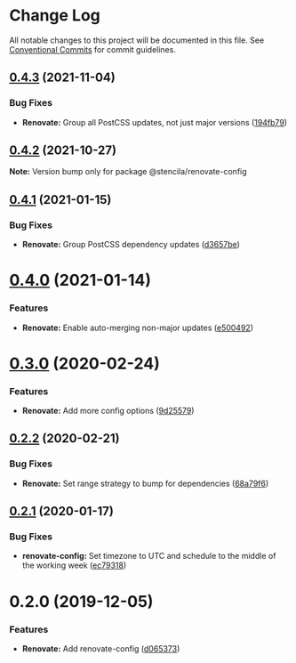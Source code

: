 # Change Log

All notable changes to this project will be documented in this file.
See [Conventional Commits](https://conventionalcommits.org) for commit guidelines.

## [0.4.3](https://github.com/stencila/dev-config/compare/@stencila/renovate-config@0.4.2...@stencila/renovate-config@0.4.3) (2021-11-04)

### Bug Fixes

- **Renovate:** Group all PostCSS updates, not just major versions ([194fb79](https://github.com/stencila/dev-config/commit/194fb79dec996583778d9608e28e517a9dc01bb8))

## [0.4.2](https://github.com/stencila/dev-config/compare/@stencila/renovate-config@0.4.1...@stencila/renovate-config@0.4.2) (2021-10-27)

**Note:** Version bump only for package @stencila/renovate-config

## [0.4.1](https://github.com/stencila/dev-config/compare/@stencila/renovate-config@0.4.0...@stencila/renovate-config@0.4.1) (2021-01-15)

### Bug Fixes

- **Renovate:** Group PostCSS dependency updates ([d3657be](https://github.com/stencila/dev-config/commit/d3657be))

# [0.4.0](https://github.com/stencila/dev-config/compare/@stencila/renovate-config@0.3.0...@stencila/renovate-config@0.4.0) (2021-01-14)

### Features

- **Renovate:** Enable auto-merging non-major updates ([e500492](https://github.com/stencila/dev-config/commit/e500492))

# [0.3.0](https://github.com/stencila/dev-config/compare/@stencila/renovate-config@0.2.2...@stencila/renovate-config@0.3.0) (2020-02-24)

### Features

- **Renovate:** Add more config options ([9d25579](https://github.com/stencila/dev-config/commit/9d25579))

## [0.2.2](https://github.com/stencila/dev-config/compare/@stencila/renovate-config@0.2.1...@stencila/renovate-config@0.2.2) (2020-02-21)

### Bug Fixes

- **Renovate:** Set range strategy to bump for dependencies ([68a79f6](https://github.com/stencila/dev-config/commit/68a79f6))

## [0.2.1](https://github.com/stencila/dev-config/compare/@stencila/renovate-config@0.2.0...@stencila/renovate-config@0.2.1) (2020-01-17)

### Bug Fixes

- **renovate-config:** Set timezone to UTC and schedule to the middle of the working week ([ec79318](https://github.com/stencila/dev-config/commit/ec79318))

# 0.2.0 (2019-12-05)

### Features

- **Renovate:** Add renovate-config ([d065373](https://github.com/stencila/dev-config/commit/d065373))
